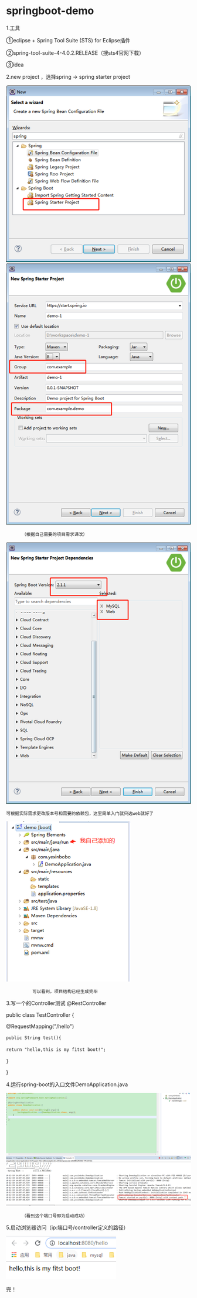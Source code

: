 # springboot-demo
1.工具

①eclipse + Spring Tool Suite (STS) for Eclipse插件

②spring-tool-suite-4-4.0.2.RELEASE（搜sts4官网下载）

③idea

2.new project ，选择spring -> spring starter project

![Image text](https://raw.githubusercontent.com/CoviShieh/img-folder/master/q.png)
![Image text](https://raw.githubusercontent.com/CoviShieh/img-folder/master/2.png)

          （根据自己需要的项目需求课改）

![Image text](https://raw.githubusercontent.com/CoviShieh/img-folder/master/3.png)

    可根据实际需求更改版本号和需要的依赖包，这里简单入门就只选web就好了
    
![Image text](https://raw.githubusercontent.com/CoviShieh/img-folder/master/4.png)
    
              可以看到，项目结构已经生成完毕


         
          
3.写一个的Controller测试
@RestController

public class TestController {

@RequestMapping("/hello")

    public String test(){

    return "hello,this is my fitst boot!";

    }

}

4.运行spring-boot的入口文件DemoApplication.java

![Image text](https://raw.githubusercontent.com/CoviShieh/img-folder/master/5.png)

          （看到这个端口号即为启动成功）

5.启动浏览器访问（ip:端口号/controller定义的路径）

![Image text](https://raw.githubusercontent.com/CoviShieh/img-folder/master/6.png)


完！
